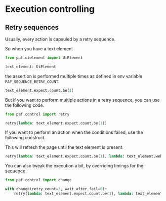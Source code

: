 # Execution controlling

## Retry sequences

Usually, every action is capsuled by a retry sequence.

So when you have a text element

```python
from paf.uielement import UiElement

text_element: UiElement
```
the assertion is performed multiple times as defined in env variable `PAF_SEQUENCE_RETRY_COUNT`.

```python
text_element.expect.count.be(1)
```

But if you want to perform multiple actions in a retry sequence, you can use the following code.

```python
from paf.control import retry

retry(lambda: text_element.expect.count.be(1))
```

If you want to perform an action when the conditions failed, use the following construct.

This will refresh the page until the text element is present.

```python
retry(lambda: text_element.expect.count.be(1), lambda: text_element.webdriver.refresh())
```

You can also tweak the execution a bit, by overriding timings for the sequence.

```python
from paf.control import change

with change(retry_count=3, wait_after_fail=0):
    retry(lambda: text_element.expect.count.be(1), lambda: text_element.webdriver.refresh())
```
